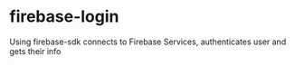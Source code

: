 # firebase-login
Using firebase-sdk connects to Firebase Services, authenticates user and gets their info
